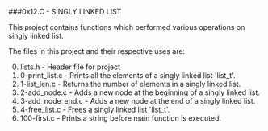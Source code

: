 ###0x12.C - SINGLY LINKED LIST

This project contains functions which performed various operations on singly
linked list.

The files in this project and their respective uses are:

0. lists.h - Header file for project
1. 0-print_list.c - Prints all the elements of a singly linked list 'list_t'.
2. 1-list_len.c - Returns the number of elements in a singly linked list.
3. 2-add_node.c - Adds a new node at the beginning of a singly linked list.
4. 3-add_node_end.c - Adds a new node at the end of a singly linked list.
5. 4-free_list.c - Frees a singly linked list 'list_t'.
6. 100-first.c - Prints a string before main function is executed.
